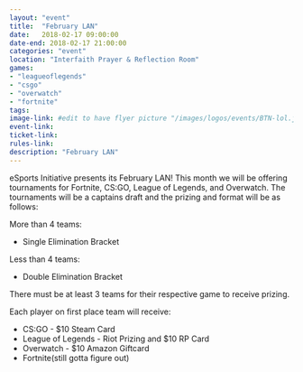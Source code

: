 ```yaml
---
layout: "event"
title:  "February LAN"
date:   2018-02-17 09:00:00
date-end: 2018-02-17 21:00:00
categories: "event"
location: "Interfaith Prayer & Reflection Room"
games:
- "leagueoflegends"
- "csgo"
- "overwatch"
- "fortnite"
tags:
image-link: #edit to have flyer picture "/images/logos/events/BTN-lol.jpg"
event-link:
ticket-link:
rules-link:
description: "February LAN"
---
```


eSports Initiative presents its February LAN!  This month we will be offering tournaments for Fortnite, CS:GO, League of Legends, and Overwatch.  The tournaments will be a captains draft and the prizing and format will be as follows:

  More than 4 teams:

  * Single Elimination Bracket

  Less than 4 teams:

  * Double Elimination Bracket

  There must be at least 3 teams for their respective game to receive prizing.

  Each player on first place team will receive:

  * CS:GO - $10 Steam Card
  * League of Legends - Riot Prizing and $10 RP Card
  * Overwatch - $10 Amazon Giftcard
  * Fortnite(still gotta figure out)
